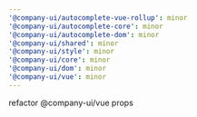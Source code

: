 ```yaml
---
'@company-ui/autocomplete-vue-rollup': minor
'@company-ui/autocomplete-core': minor
'@company-ui/autocomplete-dom': minor
'@company-ui/shared': minor
'@company-ui/style': minor
'@company-ui/core': minor
'@company-ui/dom': minor
'@company-ui/vue': minor
---
```


refactor @company-ui/vue props

